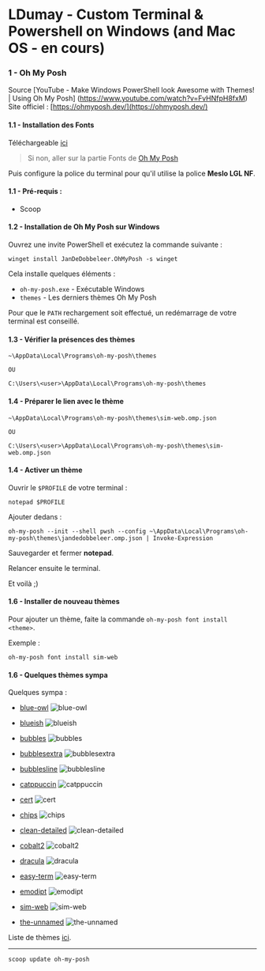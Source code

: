 # LDumay - Custom Terminal & Powershell on Windows (and Mac OS - en cours)
 
### 1 - Oh My Posh

Source [YouTube - Make Windows PowerShell look Awesome with Themes! | Using Oh My Posh]
(https://www.youtube.com/watch?v=FvHNfpH8fxM)
Site officiel : [https://ohmyposh.dev/](https://ohmyposh.dev/)

#### 1.1 - Installation des Fonts

Téléchargeable [ici](https://github.com/ryanoasis/nerd-fonts/releases/download/v2.1.0/Meslo.zip)

> Si non, aller sur la partie Fonts de [Oh My Posh](https://ohmyposh.dev/docs/installation/fonts)

Puis configure la police du terminal pour qu'il utilise la police **Meslo LGL NF**.

#### 1.1 - Pré-requis :

- Scoop

#### 1.2 - Installation de Oh My Posh sur Windows

Ouvrez une invite PowerShell et exécutez la commande suivante :

```
winget install JanDeDobbeleer.OhMyPosh -s winget
```

Cela installe quelques éléments :

- `oh-my-posh.exe` - Exécutable Windows
- `themes` - Les derniers thèmes Oh My Posh

Pour que le `PATH` rechargement soit effectué, un redémarrage de votre terminal est conseillé.

#### 1.3 - Vérifier la présences des thèmes

```
~\AppData\Local\Programs\oh-my-posh\themes

OU

C:\Users\<user>\AppData\Local\Programs\oh-my-posh\themes
```

#### 1.4 - Préparer le lien avec le thème

```
~\AppData\Local\Programs\oh-my-posh\themes\sim-web.omp.json

OU

C:\Users\<user>\AppData\Local\Programs\oh-my-posh\themes\sim-web.omp.json
```

#### 1.4 - Activer un thème

Ouvrir le `$PROFILE` de votre terminal :

```
notepad $PROFILE
```

Ajouter dedans :

```
oh-my-posh --init --shell pwsh --config ~\AppData\Local\Programs\oh-my-posh\themes\jandedobbeleer.omp.json | Invoke-Expression
```

Sauvegarder et fermer **notepad**.

Relancer ensuite le terminal.

Et voilà ;)

#### 1.6 - Installer de nouveau thèmes

Pour ajouter un thème, faite la commande `oh-my-posh font install <theme>`.

Exemple :

```
oh-my-posh font install sim-web
```

#### 1.6 - Quelques thèmes sympa

Quelques sympa :

- [blue-owl](https://ohmyposh.dev/docs/themes#blue-owl)
![blue-owl](https://ohmyposh.dev/assets/images/blue-owl-e9cb9ea32715f6a4e53f9a4f102680eb.png)

- [blueish](https://ohmyposh.dev/docs/themes#blueish)
![blueish](https://ohmyposh.dev/assets/images/blueish-4e0990e623244c530361428348a4b8e0.png)

- [bubbles](https://ohmyposh.dev/docs/themes#bubbles)
![bubbles](https://ohmyposh.dev/assets/images/bubbles-ba044855a85c98c6026a68243fc389ca.png)

- [bubblesextra](https://ohmyposh.dev/docs/themes#bubblesextra)
![bubblesextra](https://ohmyposh.dev/assets/images/bubblesextra-500f0c6708d64349cac09a9e72b5e96e.png)

- [bubblesline](https://ohmyposh.dev/docs/themes#bubblesline)
![bubblesline](https://ohmyposh.dev/assets/images/bubblesline-2db10ee8720ffc8e367539c3626d0a4c.png)

- [catppuccin](https://ohmyposh.dev/docs/themes#catppuccin)
![catppuccin](https://ohmyposh.dev/assets/images/catppuccin-3ff38a555307bb444a79ac77377e9b86.png)

- [cert](https://ohmyposh.dev/docs/themes#cert)
![cert](https://ohmyposh.dev/assets/images/cert-7019406225d324121e953715adc408d4.png)

- [chips](https://ohmyposh.dev/docs/themes#chips)
![chips](https://ohmyposh.dev/assets/images/chips-f71c507a333e5be596e9c38ee600b978.png)

- [clean-detailed](https://ohmyposh.dev/docs/themes#clean-detailed)
![clean-detailed](https://ohmyposh.dev/assets/images/clean-detailed-a734185f883ccd73713bbf826e9636ff.png)

- [cobalt2](https://ohmyposh.dev/docs/themes#cobalt2)
![cobalt2](https://ohmyposh.dev/assets/images/cobalt2-8e6b77eeb233b8fdaf32964fc185ad34.png)

- [dracula](https://ohmyposh.dev/docs/themes#dracula)
![dracula](https://ohmyposh.dev/assets/images/dracula-d55ea32962846aee00f004220fc4490d.png)

- [easy-term](https://ohmyposh.dev/docs/themes#easy-term)
![easy-term](https://ohmyposh.dev/assets/images/easy-term-ebb79f006ebb2f7f18d52ebe6e268426.png)

- [emodipt](https://ohmyposh.dev/docs/themes#emodipt)
![emodipt](https://ohmyposh.dev/assets/images/emodipt-454c672a65575e770777a000eb9892bd.png)

- [sim-web](https://ohmyposh.dev/docs/themes#sim-web)
![sim-web](https://ohmyposh.dev/assets/images/sim-web-2414d65fb11b1c93ec563e95eac4b5dd.png)

- [the-unnamed](https://ohmyposh.dev/docs/themes#the-unnamed)
![the-unnamed](https://ohmyposh.dev/assets/images/the-unnamed-51c8453c6f57a23a4bd89e67c0f922e9.png)

Liste de thèmes [ici](https://ohmyposh.dev/docs/themes).

---

```
scoop update oh-my-posh
```